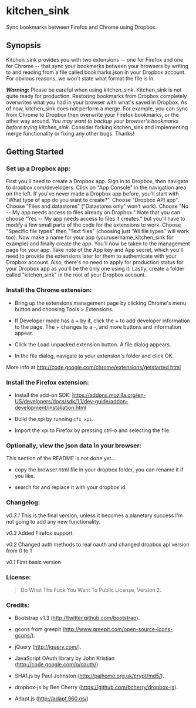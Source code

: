 kitchen_sink
============

Sync bookmarks between Firefox and Chrome using Dropbox.

Synopsis
--------

Kitchen_sink provides you with two extensions -- one for Firefox and one for
Chrome -- that sync your bookmarks between your browsers by writing to and
reading from a file called bookmarks.json in your Dropbox account. For obvious
reasons, we won't state what format the file is in.

**_Warning:_** Please be careful when using kitchen_sink. Kitchen_sink is not
quite ready for production. Restoring bookmarks from Dropbox completely
overwrites what you had in your browser with what's saved in Dropbox. As of
now, kitchen_sink does not perform a merge. For example, you can sync from
Chrome to Dropbox then overwrite your Firefox bookmarks, or the other way
around. *You may want to backup your browser's bookmarks before trying
kitchen_sink.* Consider forking kitchen_sink and implementing merge
functionality or fixing any other bugs. Thanks!

Getting Started
---------------

### Set up a Dropbox app:

First you'll need to create a Dropbox app. Sign in to Dropbox, then navigate to
dropbox.com/developers. Click on "App Console" in the navigation area on the
left. If you've never made a Dropbox app before, you'll start with "What type
of app do you want to create?". Choose "Dropbox API app".  Choose "Files and
datastores" ("Datastores only" won't work).  Choose "No -- My app needs access
to files already on Dropbox." Note that you can choose "Yes -- My app needs
access to files it creates." but you'll have to modify a few small parts of the
code for the extensions to work. Choose "Specific file types" then "Text files"
(choosing just "All file types" will work too).  Now make a name for your app
(yourusername_kitchen_sink for example) and finally create the app. You'll now
be taken to the management page for your app. Take note of the App key and App
secret, which you'll need to provide the extensions later for them to
authenticate with your Dropbox account. Also, there's no need to apply for
production status for your Dropbox app as you'll be the only one using it.
Lastly, create a folder called "kitchen_sink" in the root of your Dropbox
account.

### Install the Chrome extension:

- Bring up the extensions management page by clicking Chrome's menu button
  and choosing Tools > Extensions.

- If Developer mode has a + by it, click the + to add developer
  information to the page. The + changes to a -, and more buttons and
  information appear.

- Click the Load unpacked extension button. A file dialog appears.

- In the file dialog, navigate to your extension's folder and click OK.

More info at http://code.google.com/chrome/extensions/getstarted.html

### Install the Firefox extension:

- Install the add-on SDK:
  https://addons.mozilla.org/en-US/developers/docs/sdk/1.1/dev-guide/addon-development/installation.html

- Build the xpi by running `cfx xpi`.

- Import the xpi to Firefox by pressing ctrl-o and selecting the file.

### Optionally, view the json data in your browser:
This section of the README is not done yet...

- copy the browser.html file in your dropbox folder, you can rename it if
  you like.

- search for <userid> and replace it with your dropbox id.

### Changelog:

*v0.3.1*
This is the final version, unless it becomes a planetary success I'm not going to add any new functionality.

*v0.3*
Added Firefox support.

*v0.2*
Changed auth methods to real oauth and changed dropbox api version from 0 to 1

*v0.1*
First basic version

### License:

> Do What The Fuck You Want To Public License, Version 2.

### Credits:

- Bootstrap v1.3 (http://twitter.github.com/bootstrap).

- gcons from greepit (http://www.greepit.com/open-source-icons-gcons/).

- jQuery (http://jquery.com/).

- JavaScript OAuth library by John Kristian (http://code.google.com/p/oauth/).

- SHA1.js by Paul Johnston (http://pajhome.org.uk/crypt/md5/).

- dropbox-js by Ben Cherry (https://github.com/bcherry/dropbox-js).

- Adapt.js (http://adapt.960.gs/)

